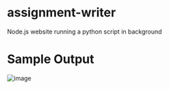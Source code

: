 # assignment-writer

Node.js website running a python script in background

# Sample Output
![image](https://user-images.githubusercontent.com/44312128/120592325-4b571b80-c45b-11eb-9956-dda80eaa8794.png)
